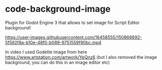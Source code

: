 # code-background-image

Plugin for Godot Engine 3 that allows to set image for Script Editor background!



https://user-images.githubusercontent.com/16458555/150866692-5f592f8a-b10e-48f0-b089-9751559f90bc.mp4

In video I used Godette image from here https://www.artstation.com/artwork/YeQnz6 (but I also removed the image background, you can do this in an image editor etc)

